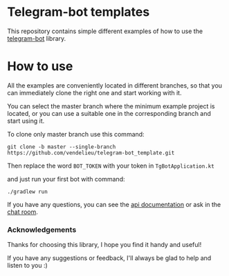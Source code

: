 # Telegram-bot templates

This repository contains simple different examples of how to use
the [telegram-bot](https://github.com/vendelieu/telegram-bot) library.

# How to use

All the examples are conveniently located in different branches, so that you can immediately clone the right one and
start working with it.

You can select the master branch where the minimum example project is located, or you can use a suitable one in the
corresponding branch and start using it.

To clone only master branch use this command:

```
git clone -b master --single-branch https://github.com/vendelieu/telegram-bot_template.git
```

Then replace the word `BOT_TOKEN` with your token in `TgBotApplication.kt`

and just run your first bot with command:

```
./gradlew run
```

If you have any questions, you can see the [api documentation](https://vendelieu.github.io/telegram-bot/) or ask in
the [chat room](https://t.me/vennyTgBot).

### Acknowledgements

Thanks for choosing this library, I hope you find it handy and useful!

If you have any suggestions or feedback, I'll always be glad to help and listen to you :)